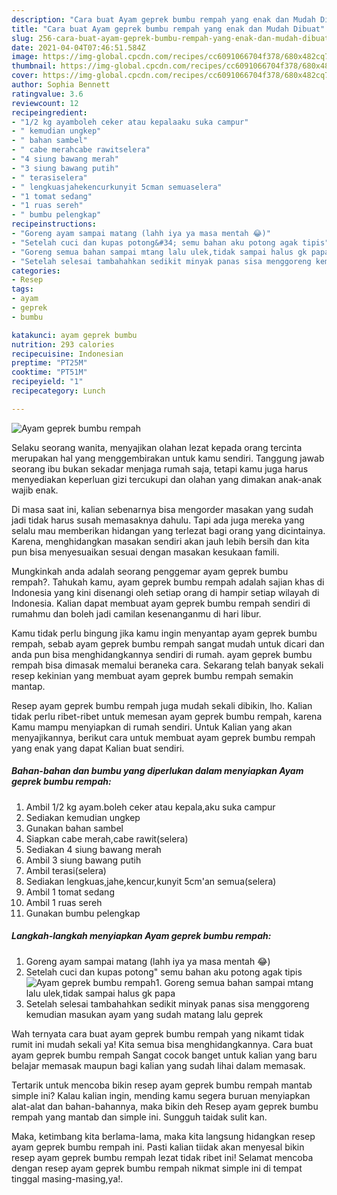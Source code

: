 ```yaml
---
description: "Cara buat Ayam geprek bumbu rempah yang enak dan Mudah Dibuat"
title: "Cara buat Ayam geprek bumbu rempah yang enak dan Mudah Dibuat"
slug: 256-cara-buat-ayam-geprek-bumbu-rempah-yang-enak-dan-mudah-dibuat
date: 2021-04-04T07:46:51.584Z
image: https://img-global.cpcdn.com/recipes/cc6091066704f378/680x482cq70/ayam-geprek-bumbu-rempah-foto-resep-utama.jpg
thumbnail: https://img-global.cpcdn.com/recipes/cc6091066704f378/680x482cq70/ayam-geprek-bumbu-rempah-foto-resep-utama.jpg
cover: https://img-global.cpcdn.com/recipes/cc6091066704f378/680x482cq70/ayam-geprek-bumbu-rempah-foto-resep-utama.jpg
author: Sophia Bennett
ratingvalue: 3.6
reviewcount: 12
recipeingredient:
- "1/2 kg ayamboleh ceker atau kepalaaku suka campur"
- " kemudian ungkep"
- " bahan sambel"
- " cabe merahcabe rawitselera"
- "4 siung bawang merah"
- "3 siung bawang putih"
- " terasiselera"
- " lengkuasjahekencurkunyit 5cman semuaselera"
- "1 tomat sedang"
- "1 ruas sereh"
- " bumbu pelengkap"
recipeinstructions:
- "Goreng ayam sampai matang (lahh iya ya masa mentah 😂)"
- "Setelah cuci dan kupas potong&#34; semu bahan aku potong agak tipis"
- "Goreng semua bahan sampai mtang lalu ulek,tidak sampai halus gk papa"
- "Setelah selesai tambahahkan sedikit minyak panas sisa menggoreng kemudian masukan ayam yang sudah matang lalu geprek"
categories:
- Resep
tags:
- ayam
- geprek
- bumbu

katakunci: ayam geprek bumbu 
nutrition: 293 calories
recipecuisine: Indonesian
preptime: "PT25M"
cooktime: "PT51M"
recipeyield: "1"
recipecategory: Lunch

---
```



![Ayam geprek bumbu rempah](https://img-global.cpcdn.com/recipes/cc6091066704f378/680x482cq70/ayam-geprek-bumbu-rempah-foto-resep-utama.jpg)

Selaku seorang wanita, menyajikan olahan lezat kepada orang tercinta merupakan hal yang menggembirakan untuk kamu sendiri. Tanggung jawab seorang ibu bukan sekadar menjaga rumah saja, tetapi kamu juga harus menyediakan keperluan gizi tercukupi dan olahan yang dimakan anak-anak wajib enak.

Di masa  saat ini, kalian sebenarnya bisa mengorder masakan yang sudah jadi tidak harus susah memasaknya dahulu. Tapi ada juga mereka yang selalu mau memberikan hidangan yang terlezat bagi orang yang dicintainya. Karena, menghidangkan masakan sendiri akan jauh lebih bersih dan kita pun bisa menyesuaikan sesuai dengan masakan kesukaan famili. 



Mungkinkah anda adalah seorang penggemar ayam geprek bumbu rempah?. Tahukah kamu, ayam geprek bumbu rempah adalah sajian khas di Indonesia yang kini disenangi oleh setiap orang di hampir setiap wilayah di Indonesia. Kalian dapat membuat ayam geprek bumbu rempah sendiri di rumahmu dan boleh jadi camilan kesenanganmu di hari libur.

Kamu tidak perlu bingung jika kamu ingin menyantap ayam geprek bumbu rempah, sebab ayam geprek bumbu rempah sangat mudah untuk dicari dan anda pun bisa menghidangkannya sendiri di rumah. ayam geprek bumbu rempah bisa dimasak memalui beraneka cara. Sekarang telah banyak sekali resep kekinian yang membuat ayam geprek bumbu rempah semakin mantap.

Resep ayam geprek bumbu rempah juga mudah sekali dibikin, lho. Kalian tidak perlu ribet-ribet untuk memesan ayam geprek bumbu rempah, karena Kamu mampu menyiapkan di rumah sendiri. Untuk Kalian yang akan menyajikannya, berikut cara untuk membuat ayam geprek bumbu rempah yang enak yang dapat Kalian buat sendiri.

<!--inarticleads1-->

##### Bahan-bahan dan bumbu yang diperlukan dalam menyiapkan Ayam geprek bumbu rempah:

1. Ambil 1/2 kg ayam.boleh ceker atau kepala,aku suka campur
1. Sediakan  kemudian ungkep
1. Gunakan  bahan sambel
1. Siapkan  cabe merah,cabe rawit\(selera)
1. Sediakan 4 siung bawang merah
1. Ambil 3 siung bawang putih
1. Ambil  terasi(selera)
1. Sediakan  lengkuas,jahe,kencur,kunyit 5cm&#39;an semua\(selera)
1. Ambil 1 tomat sedang
1. Ambil 1 ruas sereh
1. Gunakan  bumbu pelengkap




<!--inarticleads2-->

##### Langkah-langkah menyiapkan Ayam geprek bumbu rempah:

1. Goreng ayam sampai matang (lahh iya ya masa mentah 😂)
1. Setelah cuci dan kupas potong&#34; semu bahan aku potong agak tipis
<img src="https://img-global.cpcdn.com/steps/fef0e1c3b5c978c6/160x128cq70/ayam-geprek-bumbu-rempah-langkah-memasak-2-foto.jpg" alt="Ayam geprek bumbu rempah">1. Goreng semua bahan sampai mtang lalu ulek,tidak sampai halus gk papa
1. Setelah selesai tambahahkan sedikit minyak panas sisa menggoreng kemudian masukan ayam yang sudah matang lalu geprek




Wah ternyata cara buat ayam geprek bumbu rempah yang nikamt tidak rumit ini mudah sekali ya! Kita semua bisa menghidangkannya. Cara buat ayam geprek bumbu rempah Sangat cocok banget untuk kalian yang baru belajar memasak maupun bagi kalian yang sudah lihai dalam memasak.

Tertarik untuk mencoba bikin resep ayam geprek bumbu rempah mantab simple ini? Kalau kalian ingin, mending kamu segera buruan menyiapkan alat-alat dan bahan-bahannya, maka bikin deh Resep ayam geprek bumbu rempah yang mantab dan simple ini. Sungguh taidak sulit kan. 

Maka, ketimbang kita berlama-lama, maka kita langsung hidangkan resep ayam geprek bumbu rempah ini. Pasti kalian tiidak akan menyesal bikin resep ayam geprek bumbu rempah lezat tidak ribet ini! Selamat mencoba dengan resep ayam geprek bumbu rempah nikmat simple ini di tempat tinggal masing-masing,ya!.

